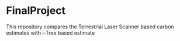 # FinalProject
This repository compares the Terrestrial Laser Scanner based carbon estimates with i-Tree based estimate
